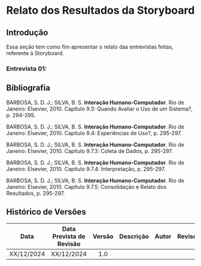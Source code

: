# Relato dos Resultados da Storyboard

## Introdução
Essa seção tem como fim apresentar o relato das entrevistas feitas, referente à Storyboard.

### Entrevista 01:


## Bibliografia

BARBOSA, S. D. J.; SILVA, B. S. **Interação Humano-Computador**. Rio de Janeiro: Elsevier, 2010. Capítulo 9.3: Quando Avaliar o Uso de um Sistema?, p. 294-295.

BARBOSA, S. D. J.; SILVA, B. S. **Interação Humano-Computador**. Rio de Janeiro: Elsevier, 2010. Capítulo 9.4: Experiências de Uso?, p. 295-297.

BARBOSA, S. D. J.; SILVA, B. S. **Interação Humano-Computador**. Rio de Janeiro: Elsevier, 2010. Capítulo 9.7.3: Coleta de Dados, p. 295-297.

BARBOSA, S. D. J.; SILVA, B. S. **Interação Humano-Computador**. Rio de Janeiro: Elsevier, 2010. Capítulo 9.7.4: Interpretação, p. 295-297.

BARBOSA, S. D. J.; SILVA, B. S. **Interação Humano-Computador**. Rio de Janeiro: Elsevier, 2010. Capítulo 9.7.5: Consolidação e Relato dos Resultados, p. 295-297.

## Histórico de Versões

|    Data    | Data Prevista de Revisão | Versão | Descrição | Autor | Revisor |
| :--------: | :----------------------: | :----: | :-------: | :---: | :-----: |
| XX/12/2024 |        XX/12/2024        |  1.0   |           |       |         |
